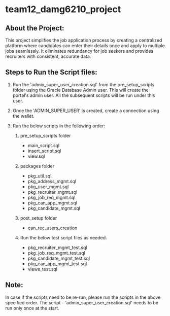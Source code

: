 # team12_damg6210_project

## About the Project:
This project simplifies the job application process by creating a centralized platform where candidates can enter their details once and apply to multiple jobs seamlessly. It eliminates redundancy for job seekers and provides recruiters with consistent, accurate data. 

## Steps to Run the Script files:

1. Run the 'admin_super_user_creation.sql' from the pre_setup_scripts folder using the Oracle Database Admin user. This will create the portal's admin user. All the subsequent scripts will be run under this user.

2. Once the 'ADMIN_SUPER_USER' is created, create a connection using the wallet.

3. Run the below scripts in the following order:
    1. pre_setup_scripts folder
        - main_script.sql
        - insert_script.sql
        - view.sql
        
    2. packages folder
        - pkg_util.sql
        - pkg_address_mgmt.sql
        - pkg_user_mgmt.sql
        - pkg_recruiter_mgmt.sql
        - pkg_job_req_mgmt.sql
        - pkg_can_app_mgmt.sql
        - pkg_candidate_mgmt.sql
    
    3. post_setup folder
        - can_rec_users_creation
    
    4. Run the below test script files as needed.
        - pkg_recruiter_mgmt_test.sql
        - pkg_job_req_mgmt_test.sql
        - pkg_candidate_mgmt_test.sql
        - pkg_can_app_mgmt_test.sql
        - views_test.sql

## Note:
In case if the scripts need to be re-run, please run the scripts in the above specified order. The script - 'admin_super_user_creation.sql' needs to be run only once at the start.
